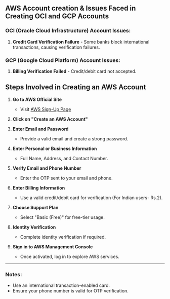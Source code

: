 ## AWS Account creation & Issues Faced in Creating OCI and GCP Accounts

### OCI (Oracle Cloud Infrastructure) Account Issues:
1. **Credit Card Verification Failure** - Some banks block international transactions, causing verification failures.

### GCP (Google Cloud Platform) Account Issues:
1. **Billing Verification Failed** - Credit/debit card not accepted.


## Steps Involved in Creating an AWS Account

1. **Go to AWS Official Site**
   - Visit [AWS Sign-Up Page](https://aws.amazon.com/)

2. **Click on "Create an AWS Account"**

3. **Enter Email and Password**
   - Provide a valid email and create a strong password.

4. **Enter Personal or Business Information**
   - Full Name, Address, and Contact Number.

5. **Verify Email and Phone Number**
   - Enter the OTP sent to your email and phone.

6. **Enter Billing Information**
   - Use a valid credit/debit card for verification (For Indian users- Rs.2).

7. **Choose Support Plan**
   - Select "Basic (Free)" for free-tier usage.

8. **Identity Verification**
   - Complete identity verification if required.

9. **Sign in to AWS Management Console**
   - Once activated, log in to explore AWS services.

---

### Notes:
- Use an international transaction-enabled card.
- Ensure your phone number is valid for OTP verification.
